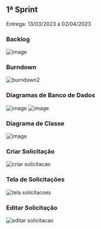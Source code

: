 <h2 style="font -weight: bold; margin=bottom: margin-bottom: 0px">
    1ª Sprint
</h2>
<p>Entrega: 13/03/2023 à 02/04/2023</p>

### Backlog
![image](https://user-images.githubusercontent.com/90328897/230113778-575b3eca-3ca5-4c59-bac9-73b559d5703d.png)

### Burndown
![burndown2](https://github.com/meta-build/Projeto-IONIC-Health/assets/90328897/95b8095e-d7b3-488a-b2a1-be3c635c1a7c)

### Diagramas de Banco de Dados
![image](https://user-images.githubusercontent.com/90328897/230676836-29b1e4fc-1445-43d7-9489-841b511c5361.png)
![image](https://user-images.githubusercontent.com/90328897/230676786-37077384-f43a-4d9a-a4c8-025bfbc46be4.png)

### Diagrama de Classe
![image](https://user-images.githubusercontent.com/90328897/230676876-d1d3e963-f43c-45d8-a995-0b91921110f1.png)

### Criar Solicitação
![criar solicitacao](https://user-images.githubusercontent.com/90328897/230112495-4eebc079-b8b1-40ca-960c-ab071aa8c4a8.gif)
<br>
### Tela de Solicitações
![tela solicitacoes](https://user-images.githubusercontent.com/90328897/230112718-2526c47e-2f28-4eff-b14b-464307f0c802.gif)
<br>
### Editar Solicitação
![editar solicitacao](https://user-images.githubusercontent.com/90328897/230112799-a932c2ff-d061-4a5a-9a9f-2df76dbb8cf1.gif)

